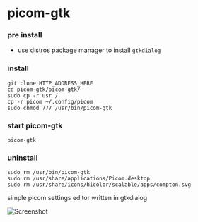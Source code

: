 # picom-gtk

### pre install
* use distros package manager to install `gtkdialog` 

### install
```shell
git clone HTTP_ADDRESS_HERE 
cd picom-gtk/picom-gtk/
sudo cp -r usr /
cp -r picom ~/.config/picom
sudo chmod 777 /usr/bin/picom-gtk
```

### start picom-gtk
```shell
picom-gtk
```

### uninstall
```shell
sudo rm /usr/bin/picom-gtk
sudo rm /usr/share/applications/Picom.desktop
sudo rm /usr/share/icons/hicolor/scalable/apps/compton.svg
```

simple picom settings editor written in gtkdialog

![Screenshot](picom-gtk.png)
